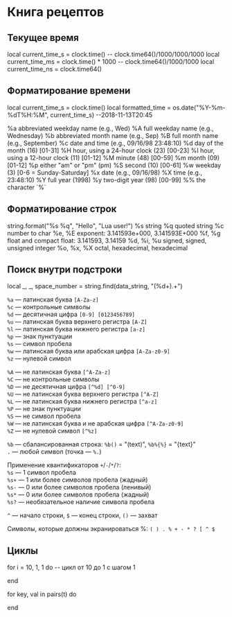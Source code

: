 # Книга рецептов

## Текущее время

local current_time_s = clock.time()  -- clock.time64()/1000/1000/1000
local current_time_ms = clock.time() * 1000 -- clock.time64()/1000/1000
local current_time_ns = clock.time64() 

## Форматирование времени

local current_time_s = clock.time()
local formatted_time = os.date("%Y-%m-%dT%H:%M", current_time_s) --2018-11-13T20:45

%a	abbreviated weekday name (e.g., Wed)
%A	full weekday name (e.g., Wednesday)
%b	abbreviated month name (e.g., Sep)
%B	full month name (e.g., September)
%c	date and time (e.g., 09/16/98 23:48:10)
%d	day of the month (16) [01-31]
%H	hour, using a 24-hour clock (23) [00-23]
%I	hour, using a 12-hour clock (11) [01-12]
%M	minute (48) [00-59]
%m	month (09) [01-12]
%p	either "am" or "pm" (pm)
%S	second (10) [00-61]
%w	weekday (3) [0-6 = Sunday-Saturday]
%x	date (e.g., 09/16/98)
%X	time (e.g., 23:48:10)
%Y	full year (1998)
%y	two-digit year (98) [00-99]
%%	the character `%´


## Форматирование строк

string.format("%s %q", "Hello", "Lua user!")
%s string
%q quoted string
%c number to char
%e, %E exponent: 3.141593e+000, 3.141593E+000
%f, %g float and compact float: 3.141593, 3.14159
%d, %i, %u signed, signed, unsigned integer
%o, %x, %X octal, hexadecimal, hexadecimal

## Поиск внутри подстроки


local _, _, space_number = string.find(data_string, "(%d+).+")

`%a` — латинская буква `[A-Za-z]`  
`%с` — контрольные символы  
`%d` — десятичная цифра `[0-9] [0123456789]`  
`%u` — латинская буква верхнего регистра `[A-Z]`  
`%l` — латинская буква нижнего регистра `[a-z]`  
`%p` — знак пунктуации  
`%s` — символ пробела  
`%w` — латинская буква или арабская цифра `[A-Za-z0-9]`  
`%z` — нулевой символ  

`%A` — не латинская буква `[^A-Za-z]`  
`%C` — не контрольные символы  
`%D` — не десятичная цифра `[^%d] [^0-9]`  
`%U` — не латинская буква верхнего регистра `[^A-Z]`  
`%L` — не латинская буква нижнего регистра `[^a-z]`  
`%P` — не знак пунктуации  
`%S` — не символ пробела  
`%W` — не латинская буква и не арабская цифра `[^A-Za-z0-9]`  
`%Z` — не нулевой символ `[^%z]`

`%b` — сбалансированная строка: `%b()` = "(text)", `%b%{%}` = "{text}"  
`.` — любой символ (точка — `%.`)  

Применение квантификаторов `+`/`-`/`*`/`?`:  
`%s` — 1 символ пробела  
`%s+` — 1 или более символов пробела (жадный)  
`%s-` — 0 или более символов пробела (ленивый)  
`%s*` — 0 или более символов пробела (жадный)  
`%s?` — необязательное наличие символа пробела  

`^` — начало строки, `$` — конец строки, `()` — захват  

Символы, которые должны экранироваться %: `( ) . % + - * ? [ ^ $`

## Циклы

for i = 10, 1, 1 do -- цикл от 10 до 1 с шагом 1
   
end

for key, val in pairs(t) do
   
end
